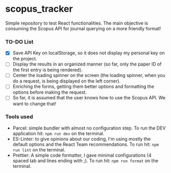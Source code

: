 # scopus_tracker
Simple repository to test React functionalities. The main objective is consuming the Scopus API for journal querying on a more friendly format!
### TO-DO List

- [x] Save API Key on localStorage, so it does not display my personal key on the project.
- [ ] Display the results in an organized manner (so far, only the paper ID of the first entry is being rendered).
- [ ] Center the loading spinner on the screen (the loading spinner, when you do a request, is being displayed on the left corner).
- [ ] Enriching the forms, getting them better options and formatting the options before making the request.
- [ ] So far, it is assumed that the user knows how to use the Scopus API. We want to change that!

### Tools used
<ul>
  <li> Parcel: simple bundler with almost no configuration step. To run the DEV application hit: <code>npm run dev</code> on the terminal. </li>
  <li> ES-Linter: to give opinions about our coding, I'm using mostly the default options and the React Team recommendations. To run hit: <code>npm run lint</code> on the terminal. </li>
  <li> Prettier: A simple code formatter, I gave minimal configurations (4 spaced tab and lines ending with ;). To run hit: <code>npm run format</code> on the terminal. </li>
</ul>
